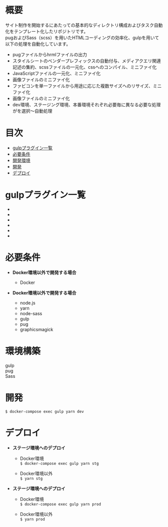 #  概要

サイト制作を開始するにあたっての基本的なディレクトリ構成およびタスク自動化をテンプレート化したリポジトリです。   
pugおよびSass（scss）を用いたHTMLコーディングの効率化、gulpを用いて以下の処理を自動化しています。


+   pugファイルからhrmlファイルの出力
+   スタイルシートのベンダープレフィックスの自動付与、メディアクエリ関連記述の集約、scssファイルの一元化、cssへのコンパイル、ミニファイ化
+   JavaScriptファイルの一元化、ミニファイ化
+   画像ファイルのミニファイ化
+   ファビコンを単一ファイルから用途に応じた複数サイズへのリサイズ、ミニファイ化
+   画像ファイルのミニファイ化
+   dev環境、ステージング環境、本番環境それぞれ必要毎に異なる必要な処理がを選択〜自動処理

# 目次  

+  [gulpプラグイン一覧](#gulpプラグイン一覧)  
+  [必要条件](#必要条件)  
+  [開発環境](#開発環境)  
+  [開発](#開発)  
+  [デプロイ](#デプロイ)  

# gulpプラグイン一覧
+ 
+
+
+
+
+

# 必要条件 

+  **Docker環境以外で開発する場合**  
    - Docker 
  
+  **Docker環境以外で開発する場合**  
    -  node.js  
    -  yarn
    -  node-sass
    -  gulp
    -  pug
    -  graphicsmagick  

# 環境構築  

gulp  
pug  
Sass  

# 開発  
`$ docker-compose exec gulp yarn dev` 
    
# デプロイ  
+ **ステージ環境へのデプロイ**  
    + Docker環境  
    `$ docker-compose exec gulp yarn stg`   
    
    + Docker環境以外  
    `$ yarn stg`
    
+ **ステージ環境へのデプロイ**  
    + Docker環境  
    `$ docker-compose exec gulp yarn prod`    
    
    + Docker環境以外  
    `$ yarn prod`
    
